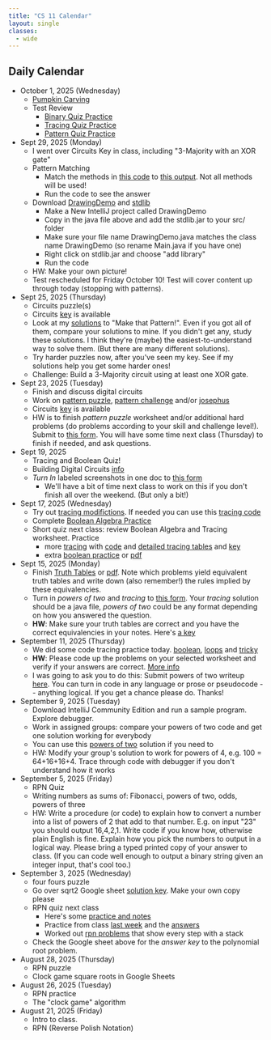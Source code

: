 ```yaml
---
title: "CS 11 Calendar"
layout: single
classes:
  - wide
---
```


## Daily Calendar

- October 1, 2025 (Wednesday)
    - [Pumpkin Carving](./practice/pumpkin.md)
    - Test Review
        - [Binary Quiz Practice](./practice/booleans/binary-quiz.html)
        - [Tracing Quiz Practice](./practice/tracing/tracing-quiz.html)
        - [Pattern Quiz Practice](./practice/patterns/pattern-quiz.html)
- Sept 29, 2025 (Monday)
    - I went over Circuits Key in class, including "3-Majority with an XOR gate"
    - Pattern Matching
        - Match the methods in [this code](./practice/patterns/PatternMatching.java) to
        [this output](./practice/patterns/PatternMatching.pdf). Not all methods will be used!
        - Run the code to see the answer
    - Download [DrawingDemo](./practice/drawing/DrawingDemo.java) and [stdlib](./practice/drawing/stdlib.jar)
        - Make a New IntelliJ project called DrawingDemo
        - Copy in the java file above and add the stdlib.jar to your src/ folder
        - Make sure your file name DrawingDemo.java matches the class name DrawingDemo (so rename Main.java if you have one)
        - Right click on stdlib.jar and choose "add library"
        - Run the code
    - HW: Make your own picture!
    - Test rescheduled for Friday October 10! Test will cover content up through today (stopping with patterns).
- Sept 25, 2025 (Thursday)
    - Circuits puzzle(s)
    - Circuits [key](./practice/booleans/circuits-key.md) is available
    - Look at my [solutions](./practice/patterns/PatternPractice.java) to "Make that Pattern!". Even if you got all of them, compare your solutions to mine. If you didn't get any, study these solutions. I think they're (maybe) the easiest-to-understand way to solve them. (But there are many different solutions).
    - Try harder puzzles now, after you've seen my key. See if my solutions help you get some harder ones!
    - Challenge: Build a 3-Majority circuit using at least one XOR gate.
- Sept 23, 2025 (Tuesday)
    - Finish and discuss digital circuits
    - Work on [pattern puzzle](./practice/patterns/patterns.md), [pattern challenge](./practice/patterns/pattern-challenges.md) and/or [josephus](./practice/patterns/josephus.md)
    - Circuits [key](./practice/booleans/circuits-key.md) is available
    - HW is to finish *pattern puzzle* worksheet and/or additional hard problems (do problems according to your skill and challenge level!). Submit to [this form](https://forms.gle/APqbyXL2qbhvvU418). You will have some time next class (Thursday) to finish if needed, and ask questions.
- Sept 19, 2025
    - Tracing and Boolean Quiz!
    - Building Digital Circuits [info](./practice/booleans/circuits.md)
    - *Turn In* labeled screenshots in one doc to [this form](https://forms.gle/APqbyXL2qbhvvU418)
        - We'll have a bit of time next class to work on this if you don't finish all over the weekend. (But only a bit!)
- Sept 17, 2025 (Wednesday)
    - Try out [tracing modifictions](./practice/tracing/simple-mod.md). If needed you can use this [tracing code](./practice/tracing/tracing.java)
    - Complete [Boolean Algebra Practice](./practice/booleans/boolean_algebra_worksheet.md)
    - Short quiz next class: review Boolean Algebra and Tracing worksheet. Practice
        - more [tracing](./practice/tracing/simple-2.md) with [code](./practice/tracing/tracing2.java) and [detailed tracing tables](./practice/tracing/simple-2-detail.md) and [key](./practice/tracing/simple-2-key.md)
        - extra [boolean practice](./practice/booleans/booleans-2.md) or [pdf](./practice/booleans/booleans-2.pdf)
- Sept 15, 2025 (Monday)
    - Finish [Truth Tables](./practice/booleans/truth-tables.md) or [pdf](./practice/booleans/truth-tables.pdf). Note which problems yield equivalent truth tables and write down (also remember!) the rules implied by these equivalencies.
    - Turn in *powers of two* and *tracing* to [this form](https://forms.gle/APqbyXL2qbhvvU418). Your *tracing* solution should be a java file, *powers of two* could be any format depending on how you answered the question.
    - **HW**: Make sure your truth tables are correct and you have the correct equivalencies in your notes. Here's [a key](./practice/booleans/truth-tables-key.pdf)
- September 11, 2025 (Thursday)
    - We did some code tracing practice today. [boolean](./practice/tracing/boolean.md), [loops](./practice/tracing/simple.md) and [tricky](./practice/tracing/ap-level.md)
    - **HW**: Please code up the problems on your selected worksheet and verify if your answers are correct. [More info](./practice/tracing/coding.md)
    - I was going to ask you to do this: Submit powers of two writeup [here](https://forms.gle/APqbyXL2qbhvvU418). You can turn in code in any language or prose or pseudocode -- anything logical. If you get a chance please do. Thanks!
- September 9, 2025 (Tuesday)
    - Download IntelliJ Community Edition and run a sample program. Explore debugger.
    - Work in assigned groups: compare your powers of two code and get one solution working for everybody
    - You can use this [powers of two](./PowerOfTwoFinder.java) solution if you need to
    - HW: Modify your group's solution to work for powers of 4, e.g. 100 = 64+16+16+4. Trace through code with debugger if you don't understand how it works
- September 5, 2025 (Friday)
    - RPN Quiz
    - Writing numbers as sums of: Fibonacci, powers of two, odds, powers of three
    - HW: Write a procedure (or code) to explain how to convert a number into a list of powers of 2 that add to that number. E.g. on input "23" you should output 16,4,2,1. Write code if you know how, otherwise plain English is fine. Explain how you pick the numbers to output in a logical way. Please bring a typed printed copy of your answer to class. (If you can code well enough to output a binary string given an integer input, that's cool too.)
- September 3, 2025 (Wednesday)
    - four fours puzzle
    - Go over sqrt2 Google sheet [solution key](https://docs.google.com/spreadsheets/d/1RsKIcdqbSvRl5LXcfM2sJ_XfYE1svEggTNu5w00zUK0/edit?usp=sharing). Make your own copy please
    - RPN quiz next class
        - Here's some [practice and notes](https://adacomputerscience.org/concepts/trans_rpn)
        - Practice from class [last week](./rpn_worksheet.pdf) and the [answers](./rpn_worksheet_answers.pdf)
        - Worked out [rpn problems](./RPN-Stack-Problems.pdf) that show every step with a stack
    - Check the Google sheet above for the *answer key* to the polynomial root problem.
- August 28, 2025 (Thursday)
    - RPN puzzle
    - Clock game square roots in Google Sheets
- August 26, 2025 (Tuesday)
    - RPN practice
    - The "clock game" algorithm
- August 21, 2025 (Friday)
    - Intro to class.
    - RPN (Reverse Polish Notation)
